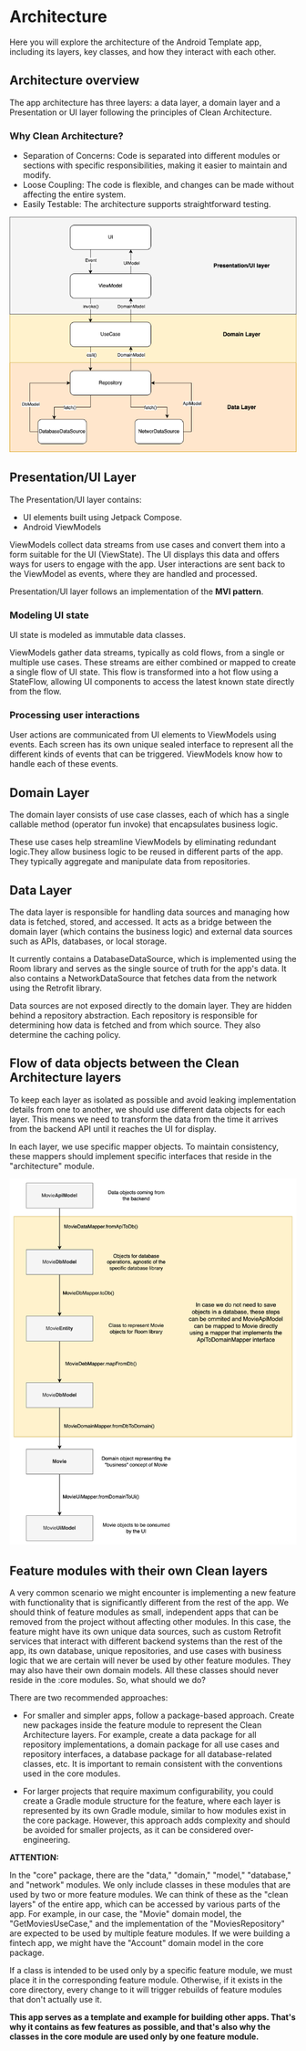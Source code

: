 # Architecture

Here you will explore the architecture of the Android Template app, including its layers, key classes, and how they interact with each other.

## Architecture overview

The app architecture has three layers: a data layer, a domain layer and a Presentation or UI layer following the principles of Clean Architecture.

### Why Clean Architecture?

* Separation of Concerns: Code is separated into different modules or sections with specific responsibilities, making it easier to maintain and modify.
* Loose Coupling: The code is flexible, and changes can be made without affecting the entire system.
* Easily Testable: The architecture supports straightforward testing.


<center>
<img src="images/architecture_overall.png" width="600px" alt="Diagram showing overall app architecture" />
</center>

## Presentation/UI Layer

The Presentation/UI layer contains:


*   UI elements built using Jetpack Compose.
*   Android ViewModels

ViewModels collect data streams from use cases and convert them into a form suitable for the UI (ViewState). The UI displays this data and offers ways for users to engage with the app. User interactions are sent back to the ViewModel as events, where they are handled and processed.

Presentation/UI layer follows an implementation of the **MVI pattern**.  


### Modeling UI state

UI state is modeled as immutable data classes. 

ViewModels gather data streams, typically as cold flows, from a single or multiple use cases. These streams are either combined or mapped to create a single flow of UI state. This flow is transformed into a hot flow using a StateFlow, allowing UI components to access the latest known state directly from the flow.


### Processing user interactions

User actions are communicated from UI elements to ViewModels using events. Each screen has its own unique sealed interface to represent all the different kinds of events that can be triggered. ViewModels know how to handle each of these events.

## Domain Layer

The domain layer consists of use case classes, each of which has a single callable method (operator fun invoke) that encapsulates business logic.

These use cases help streamline ViewModels by eliminating redundant logic.They allow business logic to be reused in different parts of the app. They typically aggregate and manipulate data from repositories.

## Data Layer

The data layer is responsible for handling data sources and managing how data is fetched, stored, and accessed. It acts as a bridge between the domain layer (which contains the business logic) and external data sources such as APIs, databases, or local storage.

It currently contains a DatabaseDataSource, which is implemented using the Room library and serves as the single source of truth for the app's data. It also contains a NetworkDataSource that fetches data from the network using the Retrofit library.

Data sources are not exposed directly to the domain layer. They are hidden behind a repository abstraction. Each repository is responsible for determining how data is fetched and from which source. They also determine the caching policy.

## Flow of data objects between the Clean Architecture layers

To keep each layer as isolated as possible and avoid leaking implementation details from one to another, we should use different data objects for each layer. This means we need to transform the data from the time it arrives from the backend API until it reaches the UI for display.

In each layer, we use specific mapper objects. To maintain consistency, these mappers should implement specific interfaces that reside in the "architecture" module.

<center>
<img src="images/flow_of_data.png" width="600px" alt="Diagram showing overall app architecture" />
</center>

## Feature modules with their own Clean layers

A very common scenario we might encounter is implementing a new feature with functionality that is significantly different from the rest of the app. We should think of feature modules as small, independent apps that can be removed from the project without affecting other modules. In this case, the feature might have its own unique data sources, such as custom Retrofit services that interact with different backend systems than the rest of the app, its own database, unique repositories, and use cases with business logic that we are certain will never be used by other feature modules. They may also have their own domain models. All these classes should never reside in the :core modules. So, what should we do?

There are two recommended approaches:

- For smaller and simpler apps, follow a package-based approach. Create new packages inside the feature module to represent the Clean Architecture layers. For example, create a data package for all repository implementations, a domain package for all use cases and repository interfaces, a database package for all database-related classes, etc. It is important to remain consistent with the conventions used in the core modules.

- For larger projects that require maximum configurability, you could create a Gradle module structure for the feature, where each layer is represented by its own Gradle module, similar to how modules exist in the core package. However, this approach adds complexity and should be avoided for smaller projects, as it can be considered over-engineering.

**ATTENTION:**

In the "core" package, there are the "data," "domain," "model," "database," and "network" modules. We only include classes in these modules that are used by two or more feature modules. We can think of these as the "clean layers" of the entire app, which can be accessed by various parts of the app. For example, in our case, the "Movie" domain model, the "GetMoviesUseCase," and the implementation of the "MoviesRepository" are expected to be used by multiple feature modules. If we were building a fintech app, we might have the "Account" domain model in the core package.

If a class is intended to be used only by a specific feature module, we must place it in the corresponding feature module. Otherwise, if it exists in the core directory, every change to it will trigger rebuilds of feature modules that don't actually use it.

**This app serves as a template and example for building other apps. That's why it contains as few features as possible, and that's also why the classes in the core module are used only by one feature module.**